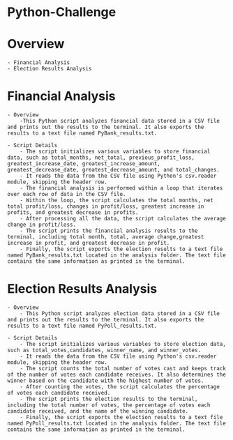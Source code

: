 # Python-Challenge
# Overview
    - Financial Analysis
    - Election Results Analysis
# Financial Analysis
    - Overview
        -This Python script analyzes financial data stored in a CSV file and prints out the results to the terminal. It also exports the results to a text file named PyBank_results.txt.
        
    - Script Details
        - The script initializes various variables to store financial data, such as total_months, net_total, previous_profit_loss, greatest_increase_date, greatest_increase_amount, greatest_decrease_date, greatest_decrease_amount, and total_changes.
        - It reads the data from the CSV file using Python's csv.reader module, skipping the header row.
        - The financial analysis is performed within a loop that iterates over each row of data in the CSV file.
        - Within the loop, the script calculates the total months, net total profit/loss, changes in profit/loss, greatest increase in profits, and greatest decrease in profits.
        - After processing all the data, the script calculates the average change in profit/loss.
        - The script prints the financial analysis results to the terminal, including total month, total, average change,greatest increase in profit, and greatest decrease in profit.
        - Finally, the script exports the election results to a text file named PyBank_results.txt located in the analysis folder. The text file contains the same information as printed in the terminal.
    
# Election Results Analysis
    - Overview
        - This Python script analyzes election data stored in a CSV file and prints out the results to the terminal. It also exports the results to a text file named PyPoll_results.txt.

    - Script Details
        - The script initializes various variables to store election data, such as total_votes,candidates, winner_name, and winner_votes.
        - It reads the data from the CSV file using Python's csv.reader module, skipping the header row.
        - The script counts the total number of votes cast and keeps track of the number of votes each candidate receives. It also determines the winner based on the candidate with the highest number of votes.
        - After counting the votes, the script calculates the percentage of votes each candidate received.
        - The script prints the election results to the terminal, including the total number of votes, the percentage of votes each candidate received, and the name of the winning candidate.
        - Finally, the script exports the election results to a text file named PyPoll_results.txt located in the analysis folder. The text file contains the same information as printed in the terminal.